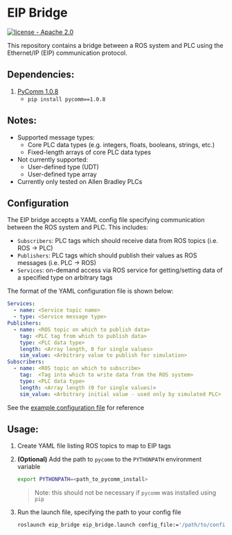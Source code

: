 # EIP Bridge
[![license - Apache 2.0](https://img.shields.io/:license-Apache%202.0-yellowgreen.svg)](https://opensource.org/licenses/Apache-2.0)

This repository contains a bridge between a ROS system and PLC using the Ethernet/IP (EIP) communication protocol.

## Dependencies:
1. [PyComm 1.0.8](https://github.com/ruscito/pycomm)
    - `pip install pycomm==1.0.8`

## Notes:
- Supported message types:
  - Core PLC data types (e.g. integers, floats, booleans, strings, etc.)
  - Fixed-length arrays of core PLC data types
- Not currently supported:
  - User-defined type (UDT)
  - User-defined type array
- Currently only tested on Allen Bradley PLCs

## Configuration
The EIP bridge accepts a YAML config file specifying communication between the ROS system and PLC. This includes:
  - `Subscribers`: PLC tags which should receive data from ROS topics (i.e. ROS -> PLC)
  - `Publishers`: PLC tags which should publish their values as ROS messages (i.e. PLC -> ROS)
  - `Services`: on-demand access via ROS service for getting/setting data of a specified type on arbitrary tags

The format of the YAML configuration file is shown below:

``` yaml
Services:
  - name: <Service topic name>
  - type: <Service message type>
Publishers:
  - name: <ROS topic on which to publish data>
    tag: <PLC tag from which to publish data>
    type: <PLC data type>
    length: <Array length, 0 for single values>
    sim_value: <Arbitrary value to publish for simulation>
Subscribers:
  - name: <ROS topic on which to subscribe>
    tag:  <Tag into which to write data from the ROS system>
    type: <PLC data type>
    length: <Array length (0 for single values)>
    sim_value: <Arbitrary initial value - used only by simulated PLC>
```
See the [example configuration file](eip_bridge/example/eip_config.yaml) for reference

## Usage:
1. Create YAML file listing ROS topics to map to EIP tags
1. **(Optional)** Add the path to `pycomm` to the `PYTHONPATH` environment variable

    ``` bash
    export PYTHONPATH=<path_to_pycomm_install>
    ```
    > Note: this should not be necessary if `pycomm` was installed using `pip`
1. Run the launch file, specifying the path to your config file

    ``` bash
    roslaunch eip_bridge eip_bridge.launch config_file:='/path/to/config.yaml' sim:=<true/false>
    ```
